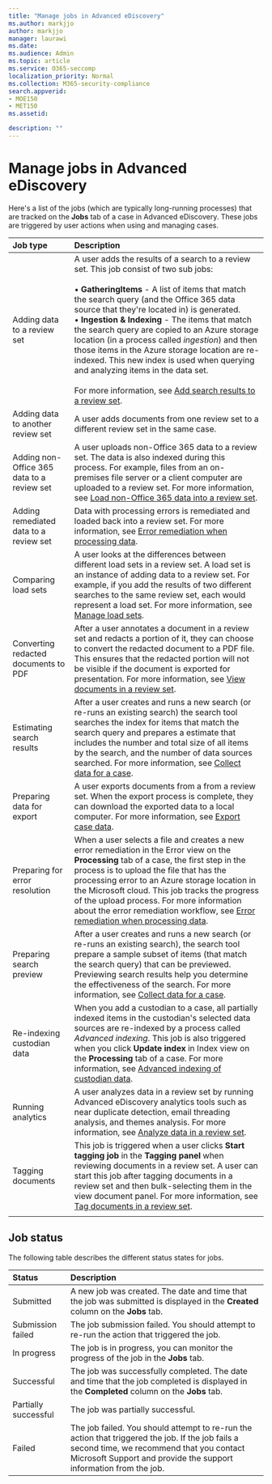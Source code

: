 ```yaml
---
title: "Manage jobs in Advanced eDiscovery"
ms.author: markjjo
author: markjjo
manager: laurawi
ms.date: 
ms.audience: Admin
ms.topic: article
ms.service: O365-seccomp
localization_priority: Normal
ms.collection: M365-security-compliance 
search.appverid: 
- MOE150
- MET150
ms.assetid: 

description: ""
---
```


# Manage jobs in Advanced eDiscovery

Here's a list of the jobs (which are typically long-running processes) that are tracked on the **Jobs** tab of a case in Advanced eDiscovery. These jobs are triggered by user actions when using and managing cases.

| Job type           | Description     |
| :----------------- | :----------     |
|Adding data to a review set | A user adds the results of a search to a review set. This job consist of two sub jobs: </br> </br>• **GatheringItems** - A list of items that match the search query (and the Office 365 data source that they're located in) is generated. </br>• **Ingestion & Indexing** - The items that match the search query are copied to an Azure storage location (in a process called *ingestion*) and then those items in the Azure storage location are re-indexed. This new index is used when querying and analyzing items in the data set. </br></br>For more information, see [Add search results to a review set](add-data-to-review-set.md). |
|Adding data to another review set | A user adds documents from one review set to a different review set in the same case.|
|Adding non-Office 365 data to a review set | A user uploads non-Office 365 data to a review set. The data is also indexed during this process. For example, files from an on-premises file server or a client computer are uploaded to a review set. For more information, see [Load non-Office 365 data into a review set](load-non-office365-data.md).| 
|Adding remediated data to a review set | Data with processing errors is remediated and loaded back into a review set. For more information, see [Error remediation when processing data](error-remediation.md). | 
|Comparing load sets | A user looks at the differences between different load sets in a review set. A load set is an instance of adding data to a review set. For example, if you add the results of two different searches to the same review set, each would represent a load set. For more information, see [Manage load sets](manage-load-sets.md). |
|Converting redacted documents to PDF|After a user annotates a document in a review set and redacts a portion of it, they can choose to convert the redacted document to a PDF file. This ensures that the redacted portion will not be visible if the document is exported for presentation. For more information, see [View documents in a review set](annotating-and-redacting-documents.md). |
|Estimating search results | After a user creates and runs a new search (or re-runs an existing search) the search tool searches the index for items that match the search query and prepares a estimate that includes the number and total size of all items by the search, and the number of data sources searched.  For more information, see [Collect data for a case](collecting-data-for-ediscovery.md). | 
|Preparing data for export | A user exports documents from a from a review set. When the export process is complete, they can download the exported data to a local computer. For more information, see [Export case data](exporting-data-ediscover20.md). | 
|Preparing for error resolution |When a user selects a file and creates a new error remediation in the Error view on the **Processing** tab of a case, the first step in the process is to upload the file that has the processing error to an Azure storage location in the Microsoft cloud. This job tracks the progress of the upload process. For more information about the error remediation workflow, see [Error remediation when processing data](error-remediation.md). | 
|Preparing search preview | After a  user creates and runs a new search (or re-runs an existing search), the search tool prepare a sample subset of items (that match the search query) that can be previewed. Previewing search results help you determine the effectiveness of the search.  For more information, see [Collect data for a case](collecting-data-for-ediscovery.md#view-search-results-and-statistics). | 
|Re-indexing custodian data | When you add a custodian to a case, all partially indexed items in the custodian's selected data sources are re-indexed by a process called *Advanced indexing*. This job is also triggered when you click **Update index** in Index view on the **Processing** tab of a case. For more information, see [Advanced indexing of custodian data](indexing-custodian-data.md).
|Running analytics | A user analyzes data in a review set by running Advanced eDiscovery analytics tools such as near duplicate detection, email threading analysis, and themes analysis. For more information, see [Analyze data in a review set](analyzing-data-in-review-set.md). | 
|Tagging documents | This job is triggered when a user clicks **Start tagging job** in the **Tagging panel** when reviewing documents in a review set. A user can start this job after tagging documents in a review set and then bulk-selecting them in the view document panel. For more information, see [Tag documents in a review set](tagging-documents.md). | 
|||


## Job status

The following table describes the different status states for jobs.

| Status           | Description     |
| :----------------- | :----------     |
| Submitted | A new job was created.  The date and time that the job was submitted is displayed in the **Created** column on the **Jobs** tab. |
| Submission failed | The job submission failed.  You should attempt to re-run the action that triggered the job. |
| In progress | The job is in progress, you can monitor the progress of the job in the **Jobs** tab. |
| Successful | The job was successfully completed. The date and time that the job completed is displayed in the **Completed** column on the **Jobs** tab. |
| Partially successful | The job was partially successful. |
| Failed | The job failed.  You should attempt to re-run the action that triggered the job. If the job fails a second time, we recommend that you contact Microsoft Support and provide the support information from the job. |
